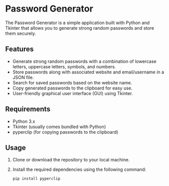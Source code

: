 # Password Generator

The Password Generator is a simple application built with Python and Tkinter that allows you to generate strong random passwords and store them securely.

## Features

- Generate strong random passwords with a combination of lowercase letters, uppercase letters, symbols, and numbers.
- Store passwords along with associated website and email/username in a JSON file.
- Search for saved passwords based on the website name.
- Copy generated passwords to the clipboard for easy use.
- User-friendly graphical user interface (GUI) using Tkinter.

## Requirements

- Python 3.x
- Tkinter (usually comes bundled with Python)
- pyperclip (for copying passwords to the clipboard)

## Usage

1. Clone or download the repository to your local machine.

2. Install the required dependencies using the following command:

   ```shell
   pip install pyperclip
